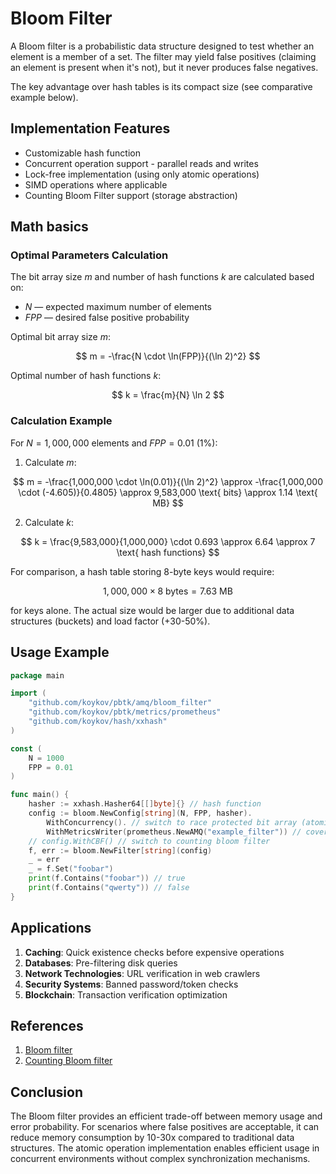 # Bloom Filter

A Bloom filter is a probabilistic data structure designed to test whether an element is a member of a set.
The filter may yield false positives (claiming an element is present when it's not), but it never produces false negatives.

The key advantage over hash tables is its compact size (see comparative example below).

## Implementation Features

* Customizable hash function
* Concurrent operation support - parallel reads and writes
* Lock-free implementation (using only atomic operations)
* SIMD operations where applicable
* Counting Bloom Filter support (storage abstraction)

## Math basics

### Optimal Parameters Calculation

The bit array size $m$ and number of hash functions $k$ are calculated based on:
- $N$ — expected maximum number of elements
- $FPP$ — desired false positive probability

Optimal bit array size $m$:

$$
m = -\frac{N \cdot \ln(FPP)}{(\ln 2)^2}
$$

Optimal number of hash functions $k$:

$$
k = \frac{m}{N} \ln 2
$$

### Calculation Example

For $N = 1,000,000$ elements and $FPP = 0.01$ (1%):

1. Calculate $m$:

$$
m = -\frac{1,000,000 \cdot \ln(0.01)}{(\ln 2)^2} \approx -\frac{1,000,000 \cdot (-4.605)}{0.4805} \approx 9,583,000 \text{ bits} \approx 1.14 \text{ MB}
$$

2. Calculate $k$:

$$
k = \frac{9,583,000}{1,000,000} \cdot 0.693 \approx 6.64 \approx 7 \text{ hash functions}
$$

For comparison, a hash table storing 8-byte keys would require:

$$
1,000,000 \times 8 \text{ bytes} = 7.63 \text{ MB}
$$

for keys alone. The actual size would be larger due to additional data structures (buckets) and load factor (+30-50%).

## Usage Example

```go
package main

import (
	"github.com/koykov/pbtk/amq/bloom_filter"
	"github.com/koykov/pbtk/metrics/prometheus"
	"github.com/koykov/hash/xxhash"
)

const (
	N = 1000
	FPP = 0.01
)

func main() {
	hasher := xxhash.Hasher64[[]byte]{} // hash function
	config := bloom.NewConfig[string](N, FPP, hasher).
		WithConcurrency(). // switch to race protected bit array (atomic based)
		WithMetricsWriter(prometheus.NewAMQ("example_filter")) // cover with metrics
	// config.WithCBF() // switch to counting bloom filter
	f, err := bloom.NewFilter[string](config)
	_ = err
	_ = f.Set("foobar")
	print(f.Contains("foobar")) // true
	print(f.Contains("qwerty")) // false
}
```

## Applications

1. **Caching**: Quick existence checks before expensive operations
2. **Databases**: Pre-filtering disk queries
3. **Network Technologies**: URL verification in web crawlers
4. **Security Systems**: Banned password/token checks
5. **Blockchain**: Transaction verification optimization

## References

1. [Bloom filter](https://en.wikipedia.org/wiki/Bloom_filter)
2. [Counting Bloom filter](https://en.wikipedia.org/wiki/Counting_Bloom_filter)

## Conclusion

The Bloom filter provides an efficient trade-off between memory usage and error probability.
For scenarios where false positives are acceptable, it can reduce memory consumption by 10-30x compared to traditional data structures.
The atomic operation implementation enables efficient usage in concurrent environments without complex synchronization mechanisms.

